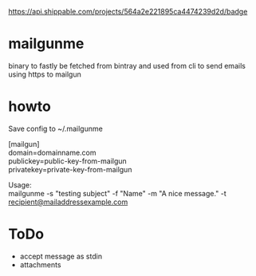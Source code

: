 https://api.shippable.com/projects/564a2e221895ca4474239d2d/badge

# mailgunme
binary to fastly be fetched from bintray and used from cli to send emails using https to mailgun

# howto
Save config to ~/.mailgunme

[mailgun]  
domain=domainname.com  
publickey=public-key-from-mailgun  
privatekey=private-key-from-mailgun   

Usage:  
mailgunme -s "testing subject" -f "Name" -m "A nice message." -t recipient@mailaddressexample.com

# ToDo
- accept message as stdin
- attachments
